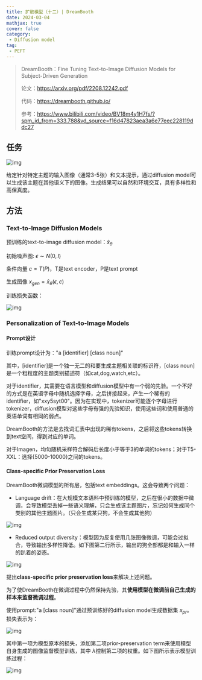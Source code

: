 ```yaml
---
title: 扩散模型（十二）| DreamBooth
date: 2024-03-04
mathjax: true
cover: false
category:
 - Diffusion model
tag:
 - PEFT
---
```


> DreamBooth：Fine Tuning Text-to-Image Diffusion Models for Subject-Driven Generation
>
> 论文：https://arxiv.org/pdf/2208.12242.pdf
>
> 代码：https://dreambooth.github.io/
>
> 参考：https://www.bilibili.com/video/BV18m4y1H7fs/?spm_id_from=333.788&vd_source=f16d47823aea3a6e77eec228119ddc27

## 任务

![img](https://lichtung612.eos-beijing-1.cmecloud.cn/2024/12-diffusion-models/0.jpg)

给定针对特定主题的输入图像（通常3-5张）和文本提示，通过diffusion model可以生成该主题在其他语义下的图像。生成结果可以自然和环境交互，具有多样性和高保真度。

## 方法

### Text-to-Image Diffusion Models

预训练的text-to-image diffusion model：$\hat x_\theta$

初始噪声图: $\epsilon \sim N(0,I)$

条件向量 $c=T(P)$，T是text encoder，P是text prompt

生成图像 $x_{gen} = \hat x_\theta(\epsilon,c)$

训练损失函数：

![img](https://lichtung612.eos-beijing-1.cmecloud.cn/2024/12-diffusion-models/1.jpg)

### Personalization of Text-to-Image Models

#### **Prompt设计**

训练prompt设计为："a [identifier] [class noun]"

其中，[identifier]是一个独一无二的和要生成主题相关联的标识符，[class noun]是一个粗粒度的主题类别描述符（如cat,dog,watch,etc）。

对于identifier，其需要在语言模型和diffusion模型中有一个弱的先验。一个不好的方式是在英语字母中随机选择字母，之后拼接起来，产生一个稀有的identifier，如"xxy5syt00"。因为在实现中，tokenizer可能逐个字母进行tokenizer，diffusion模型对这些字母有强的先验知识，使用这些词和使用普通的英语单词有相同的弱点。

DreamBooth的方法是去找词汇表中出现的稀有tokens，之后将这些tokens转换到text空间，得到对应的单词。

对于Imagen，均匀随机采样符合解码后长度小于等于3的单词的tokens；对于T5-XXL：选择{5000-10000}之间的tokens。

#### **Class-specific Prior Preservation Loss**

DreamBooth微调模型的所有层，包括text embeddings。这会导致两个问题：

- Language drift：在大规模文本语料中预训练的模型，之后在很小的数据中微调，会导致模型丢掉一些语义理解，只会生成该主题图片，忘记如何生成同个类别的其他主题图片。（只会生成某只狗，不会生成其他狗）

![img](https://lichtung612.eos-beijing-1.cmecloud.cn/2024/12-diffusion-models/2.jpg)

- Reduced output diversity：模型因为反复使用几张图像微调，可能会过拟合，导致输出多样性降低。如下图第二行所示，输出的狗全部都是和输入一样的趴着的姿态。

![img](https://lichtung612.eos-beijing-1.cmecloud.cn/2024/12-diffusion-models/3.jpg)

提出**class-specific prior preservation loss**来解决上述问题。

为了使DreamBooth在微调过程中仍然保持先验，其**使用模型在微调前自己生成的样本来监督微调过程**。

使用prompt:"a [class noun]"通过预训练好的diffusion model生成数据集 $x_{pr}$。损失表示为：

![img](https://lichtung612.eos-beijing-1.cmecloud.cn/2024/12-diffusion-models/4.jpg)

其中第一项为模型原本的损失，添加第二项prior-preservation term来使用模型自身生成的图像监督模型训练，其中 $\lambda$控制第二项的权重。如下图所示表示模型训练过程：

![img](https://lichtung612.eos-beijing-1.cmecloud.cn/2024/12-diffusion-models/5.jpg)
